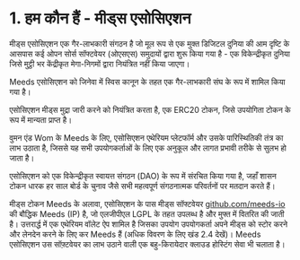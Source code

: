 
# 1. हम कौन हैं - मीड्स एसोसिएशन

मीड्स एसोसिएशन एक गैर-लाभकारी संगठन है जो मूल रूप से एक मुक्त डिजिटल दुनिया की आम दृष्टि के आसपास कई ओपन सोर्स सॉफ्टवेयर (ओएसएस) समुदायों द्वारा शुरू किया गया है - एक विकेन्द्रीकृत दुनिया जिसे मुट्ठी भर केंद्रीकृत मेगा-निगमों द्वारा नियंत्रित नहीं किया जाएगा।

Meeds एसोसिएशन को जिनेवा में स्विस कानून के तहत एक गैर-लाभकारी संघ के रूप में शामिल किया गया है।

एसोसिएशन मीड्स मुद्रा जारी करने को नियंत्रित करता है, एक ERC20 टोकन, जिसे उपयोगिता टोकन के रूप में मान्यता प्राप्त है।

वुमन एंड Wom के Meeds के लिए, एसोसिएशन एथेरियम प्लेटफॉर्म और उसके पारिस्थितिकी तंत्र का लाभ उठाता है, जिससे यह सभी उपयोगकर्ताओं के लिए एक अनुकूल और लागत प्रभावी तरीके से सुलभ हो जाता है।

एसोसिएशन को एक विकेन्द्रीकृत स्वायत्त संगठन (DAO) के रूप में संरचित किया गया है, जहाँ शासन टोकन धारक हर साल बोर्ड के चुनाव जैसे सभी महत्वपूर्ण संगठनात्मक परिवर्तनों पर मतदान करते हैं।

मीड्स टोकन Meeds के अलावा, एसोसिएशन के पास मीड्स सॉफ्टवेयर [github.com/meeds-io](https://github.com/meeds-io) की बौद्धिक Meeds (IP) है, जो एलजीपीएल LGPL के तहत उपलब्ध है और मुफ्त में वितरित की जाती है। उत्तरार्द्ध में एक एथेरियम वॉलेट ऐप शामिल है जिसका उपयोग उपयोगकर्ता अपने मीड्स को स्टोर करने और लेनदेन करने के लिए कर Meeds हैं (अधिक विवरण के लिए खंड 2.4 देखें)। Meeds एसोसिएशन उस सॉफ़्टवेयर का लाभ उठाने वाली एक बहु-किरायेदार क्लाउड होस्टिंग सेवा भी चलाता है।
